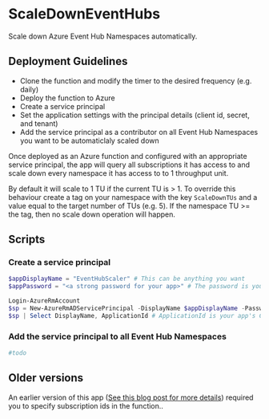 # ScaleDownEventHubs

Scale down Azure Event Hub Namespaces automatically.

## Deployment Guidelines

- Clone the function and modify the timer to the desired frequency (e.g. daily)
- Deploy the function to Azure
- Create a service principal
- Set the application settings with the principal details (client id, secret, and tenant)
- Add the service principal as a contributor on all Event Hub Namespaces you want to be automaticlaly scaled down

Once deployed as an Azure function and configured with an appropriate service principal, the app will query all subscriptions it has access to and scale down every namespace it has access to to 1 throughput unit.

By default it will scale to 1 TU if the current TU is > 1.  To override this behaviour create a tag on your namespace with the key `ScaleDownTUs` and a value equal to the target number of TUs (e.g. 5).  If the namespace TU >= the tag, then no scale down operation will happen.

## Scripts

### Create a service principal

```powershell
$appDisplayName = "EventHubScaler" # This can be anything you want
$appPassword = "<a strong password for your app>" # The password is your app's ClientSecret

Login-AzureRmAccount
$sp = New-AzureRmADServicePrincipal -DisplayName $appDisplayName -Password $appPassword
$sp | Select DisplayName, ApplicationId # ApplicationId is your app's ClientId
```

### Add the service principal to all Event Hub Namespaces

```powershell
#todo
```

## Older versions

An earlier version of this app ([See this blog post for more details](http://tjaddison.com/2017/12/10/Auto-deflating-Event-Hubs-with-a-function-app)) required you to specify subscription ids in the function..